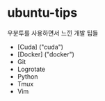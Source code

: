 # ubuntu-tips
우분투를 사용하면서 느낀 개발 팁들

* [Cuda] ("cuda")
* [Docker] ("docker")
* Git
* Logrotate
* Python
* Tmux
* Vim
